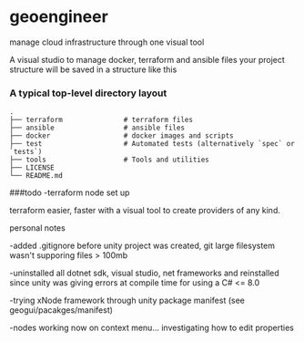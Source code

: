 # geoengineer
manage cloud infrastructure through one visual tool

A visual studio to manage docker, terraform and ansible files
your project structure will be saved in a structure like this
### A typical top-level directory layout

    .
    ├── terraform               # terraform files
    ├── ansible                 # ansible files
    ├── docker                  # docker images and scripts
    ├── test                    # Automated tests (alternatively `spec` or `tests`)
    ├── tools                   # Tools and utilities
    ├── LICENSE
    └── README.md

###todo
-terraform node set up

terraform
easier, faster with a visual tool to create providers of any kind.

personal notes

-added .gitignore before unity project was created, git large filesystem wasn't supporing files > 100mb

-uninstalled all dotnet sdk, visual studio, net frameworks and reinstalled since unity was giving errors at compile time for using a C# <= 8.0

-trying xNode framework through unity package manifest (see geogui/pacakges/manifest)

-nodes working now on context menu... investigating how to edit properties
